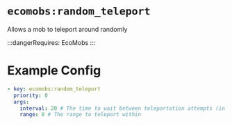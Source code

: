 # `ecomobs:random_teleport`

Allows a mob to teleport around randomly

:::dangerRequires:
EcoMobs
:::

# Example Config
```yaml
- key: ecomobs:random_teleport
  priority: 0
  args:
    interval: 20 # The time to wait between teleportation attempts (in ticks)
    range: 8 # The range to teleport within
```